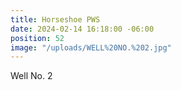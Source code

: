 ```yaml
---
title: Horseshoe PWS
date: 2024-02-14 16:18:00 -06:00
position: 52
image: "/uploads/WELL%20NO.%202.jpg"
---
```


Well No. 2
